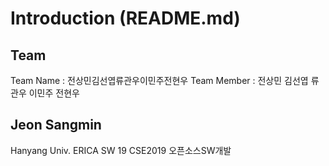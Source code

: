 # Introduction (README.md)
## Team
Team Name : 전상민김선엽류관우이민주전현우
Team Member : 전상민 김선엽 류관우 이민주 전현우

## Jeon Sangmin
Hanyang Univ. ERICA SW 19
CSE2019 오픈소스SW개발